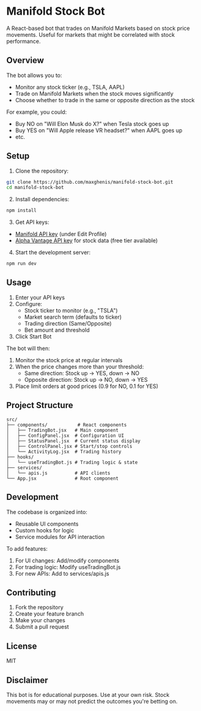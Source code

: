 # Manifold Stock Bot

A React-based bot that trades on Manifold Markets based on stock price movements. Useful for markets that might be correlated with stock performance.

## Overview

The bot allows you to:

- Monitor any stock ticker (e.g., TSLA, AAPL)
- Trade on Manifold Markets when the stock moves significantly
- Choose whether to trade in the same or opposite direction as the stock

For example, you could:

- Buy NO on "Will Elon Musk do X?" when Tesla stock goes up
- Buy YES on "Will Apple release VR headset?" when AAPL goes up
- etc.

## Setup

1. Clone the repository:

```bash
git clone https://github.com/maxghenis/manifold-stock-bot.git
cd manifold-stock-bot
```

2. Install dependencies:

```bash
npm install
```

3. Get API keys:

- [Manifold API key](https://manifold.markets/profile) (under Edit Profile)
- [Alpha Vantage API key](https://www.alphavantage.co/support/#api-key) for stock data (free tier available)

4. Start the development server:

```bash
npm run dev
```

## Usage

1. Enter your API keys
2. Configure:
   - Stock ticker to monitor (e.g., "TSLA")
   - Market search term (defaults to ticker)
   - Trading direction (Same/Opposite)
   - Bet amount and threshold
3. Click Start Bot

The bot will then:

1. Monitor the stock price at regular intervals
2. When the price changes more than your threshold:
   - Same direction: Stock up → YES, down → NO
   - Opposite direction: Stock up → NO, down → YES
3. Place limit orders at good prices (0.9 for NO, 0.1 for YES)

## Project Structure

```
src/
├── components/           # React components
│   ├── TradingBot.jsx   # Main component
│   ├── ConfigPanel.jsx  # Configuration UI
│   ├── StatusPanel.jsx  # Current status display
│   ├── ControlPanel.jsx # Start/stop controls
│   └── ActivityLog.jsx  # Trading history
├── hooks/
│   └── useTradingBot.js # Trading logic & state
├── services/
│   └── apis.js          # API clients
└── App.jsx              # Root component
```

## Development

The codebase is organized into:

- Reusable UI components
- Custom hooks for logic
- Service modules for API interaction

To add features:

1. For UI changes: Add/modify components
2. For trading logic: Modify useTradingBot.js
3. For new APIs: Add to services/apis.js

## Contributing

1. Fork the repository
2. Create your feature branch
3. Make your changes
4. Submit a pull request

## License

MIT

## Disclaimer

This bot is for educational purposes. Use at your own risk. Stock movements may or may not predict the outcomes you're betting on.
